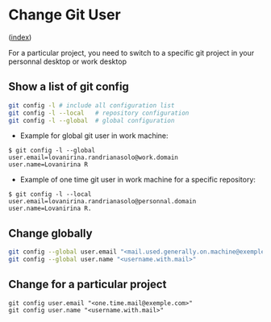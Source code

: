 # Change Git User

([index](../Index.md))

For a particular project, you need to switch to a specific git project in your personnal desktop or work desktop

## Show a list of git config

```sh
git config -l # include all configuration list
git config -l --local   # repository configuration
git config -l --global  # global configuration
```

- Example for global git user in work machine:

```
$ git config -l --global
user.email=lovanirina.randrianasolo@work.domain
user.name=Lovanirina R
```

- Example of one time git user in work machine for a specific repository:

```
$ git config -l --local
user.email=lovanirina.randrianasolo@personnal.domain
user.name=Lovanirina R.
```

## Change globally

```sh
git config --global user.email "<mail.used.generally.on.machine@exemple.com>"
git config --global user.name "<username.with.mail>"
```

## Change for a particular project

```
git config user.email "<one.time.mail@exemple.com>"
git config user.name "<username.with.mail>"
```
